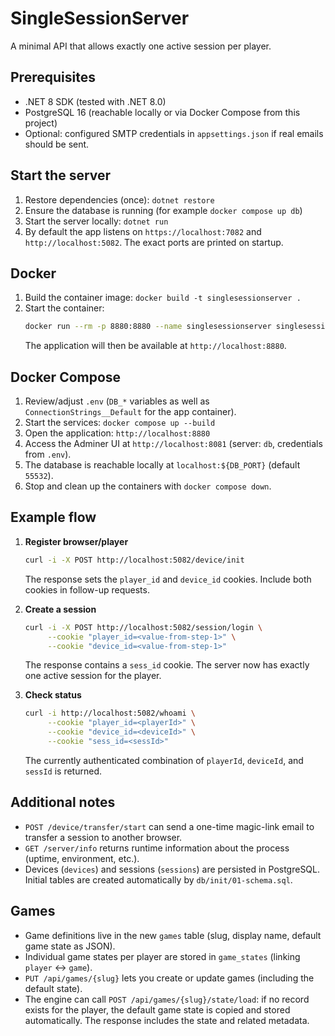 # SingleSessionServer

A minimal API that allows exactly one active session per player.

## Prerequisites
- .NET 8 SDK (tested with .NET 8.0)
- PostgreSQL 16 (reachable locally or via Docker Compose from this project)
- Optional: configured SMTP credentials in `appsettings.json` if real emails should be sent.

## Start the server
1. Restore dependencies (once): `dotnet restore`
2. Ensure the database is running (for example `docker compose up db`)
3. Start the server locally: `dotnet run`
4. By default the app listens on `https://localhost:7082` and `http://localhost:5082`. The exact ports are printed on startup.

## Docker
1. Build the container image: `docker build -t singlesessionserver .`
2. Start the container:  
   ```bash
   docker run --rm -p 8880:8880 --name singlesessionserver singlesessionserver
   ```
   The application will then be available at `http://localhost:8880`.

## Docker Compose
1. Review/adjust `.env` (`DB_*` variables as well as `ConnectionStrings__Default` for the app container).
2. Start the services: `docker compose up --build`
3. Open the application: `http://localhost:8880`
4. Access the Adminer UI at `http://localhost:8081` (server: `db`, credentials from `.env`).
5. The database is reachable locally at `localhost:${DB_PORT}` (default `55532`).
6. Stop and clean up the containers with `docker compose down`.

## Example flow
1. **Register browser/player**  
   ```bash
   curl -i -X POST http://localhost:5082/device/init
   ```
   The response sets the `player_id` and `device_id` cookies. Include both cookies in follow-up requests.

2. **Create a session**  
   ```bash
   curl -i -X POST http://localhost:5082/session/login \
        --cookie "player_id=<value-from-step-1>" \
        --cookie "device_id=<value-from-step-1>"
   ```
   The response contains a `sess_id` cookie. The server now has exactly one active session for the player.

3. **Check status**  
   ```bash
   curl -i http://localhost:5082/whoami \
        --cookie "player_id=<playerId>" \
        --cookie "device_id=<deviceId>" \
        --cookie "sess_id=<sessId>"
   ```
   The currently authenticated combination of `playerId`, `deviceId`, and `sessId` is returned.

## Additional notes
- `POST /device/transfer/start` can send a one-time magic-link email to transfer a session to another browser.
- `GET /server/info` returns runtime information about the process (uptime, environment, etc.).
- Devices (`devices`) and sessions (`sessions`) are persisted in PostgreSQL. Initial tables are created automatically by `db/init/01-schema.sql`.

## Games
- Game definitions live in the new `games` table (slug, display name, default game state as JSON).
- Individual game states per player are stored in `game_states` (linking `player` ↔ `game`).
- `PUT /api/games/{slug}` lets you create or update games (including the default state).
- The engine can call `POST /api/games/{slug}/state/load`: if no record exists for the player, the default game state is copied and stored automatically. The response includes the state and related metadata.
